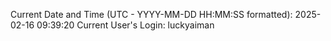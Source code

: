 Current Date and Time (UTC - YYYY-MM-DD HH:MM:SS formatted): 2025-02-16 09:39:20
Current User's Login: luckyaiman
